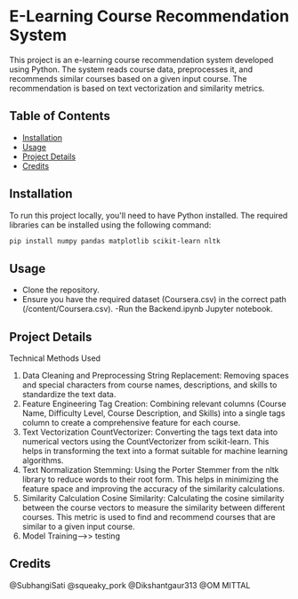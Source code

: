 # E-Learning Course Recommendation System

This project is an e-learning course recommendation system developed using Python. The system reads course data, preprocesses it, and recommends similar courses based on a given input course. The recommendation is based on text vectorization and similarity metrics.

## Table of Contents
- [Installation](#installation)
- [Usage](#usage)
- [Project Details](#project-details)
- [Credits](#credits)


## Installation

To run this project locally, you'll need to have Python installed. The required libraries can be installed using the following command:

```bash
pip install numpy pandas matplotlib scikit-learn nltk
```



## Usage
- Clone the repository.
- Ensure you have the required dataset (Coursera.csv) in the correct path (/content/Coursera.csv).
-Run the Backend.ipynb Jupyter notebook.


## Project Details
Technical Methods Used

1. Data Cleaning and Preprocessing
String Replacement: Removing spaces and special characters from course names, descriptions, and skills to standardize the text data.
2. Feature Engineering
Tag Creation: Combining relevant columns (Course Name, Difficulty Level, Course Description, and Skills) into a single tags column to create a comprehensive feature for each course.
3. Text Vectorization
CountVectorizer: Converting the tags text data into numerical vectors using the CountVectorizer from scikit-learn. This helps in transforming the text into a format suitable for machine learning algorithms.
4. Text Normalization
Stemming: Using the Porter Stemmer from the nltk library to reduce words to their root form. This helps in minimizing the feature space and improving the accuracy of the similarity calculations.
5. Similarity Calculation
Cosine Similarity: Calculating the cosine similarity between the course vectors to measure the similarity between different courses. This metric is used to find and recommend courses that are similar to a given input course.
6. Model Training-->> testing

## Credits
@SubhangiSati
@squeaky_pork
@Dikshantgaur313
@OM MITTAL

